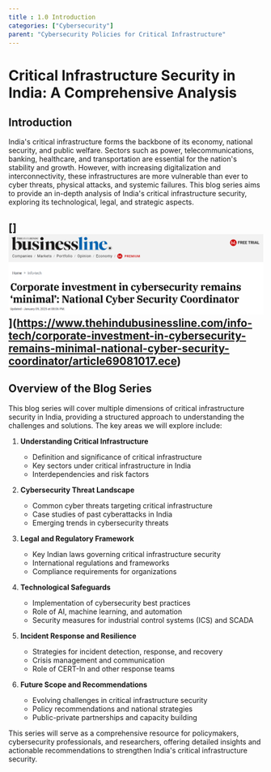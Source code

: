```yaml
---
title : 1.0 Introduction
categories: ["Cybersecurity"]
parent: "Cybersecurity Policies for Critical Infrastructure"
---
```


# Critical Infrastructure Security in India: A Comprehensive Analysis

## Introduction

India's critical infrastructure forms the backbone of its economy, national security, and public welfare. Sectors such as power, telecommunications, banking, healthcare, and transportation are essential for the nation's stability and growth. However, with increasing digitalization and interconnectivity, these infrastructures are more vulnerable than ever to cyber threats, physical attacks, and systemic failures. This blog series aims to provide an in-depth analysis of India's critical infrastructure security, exploring its technological, legal, and strategic aspects.

[]![](https://github.com/V0ldii/annu/blob/main/static/images/news1.png?raw=true)](https://www.thehindubusinessline.com/info-tech/corporate-investment-in-cybersecurity-remains-minimal-national-cyber-security-coordinator/article69081017.ece)
---

## Overview of the Blog Series

This blog series will cover multiple dimensions of critical infrastructure security in India, providing a structured approach to understanding the challenges and solutions. The key areas we will explore include:

1. **Understanding Critical Infrastructure**  
   - Definition and significance of critical infrastructure  
   - Key sectors under critical infrastructure in India  
   - Interdependencies and risk factors  

2. **Cybersecurity Threat Landscape**  
   - Common cyber threats targeting critical infrastructure  
   - Case studies of past cyberattacks in India  
   - Emerging trends in cybersecurity threats  

3. **Legal and Regulatory Framework**  
   - Key Indian laws governing critical infrastructure security  
   - International regulations and frameworks  
   - Compliance requirements for organizations  

4. **Technological Safeguards**  
   - Implementation of cybersecurity best practices  
   - Role of AI, machine learning, and automation  
   - Security measures for industrial control systems (ICS) and SCADA  

5. **Incident Response and Resilience**  
   - Strategies for incident detection, response, and recovery  
   - Crisis management and communication  
   - Role of CERT-In and other response teams  

6. **Future Scope and Recommendations**  
   - Evolving challenges in critical infrastructure security  
   - Policy recommendations and national strategies  
   - Public-private partnerships and capacity building  

This series will serve as a comprehensive resource for policymakers, cybersecurity professionals, and researchers, offering detailed insights and actionable recommendations to strengthen India's critical infrastructure security.
